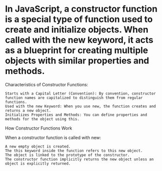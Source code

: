 # In JavaScript, a constructor function is a special type of function used to create and initialize objects. When called with the new keyword, it acts as a blueprint for creating multiple objects with similar properties and methods.
Characteristics of Constructor Functions:

    Starts with a Capital Letter (Convention): By convention, constructor function names are capitalized to distinguish them from regular functions.
    Used with the new Keyword: When you use new, the function creates and returns a new object.
    Initializes Properties and Methods: You can define properties and methods for the object using this.

How Constructor Functions Work

When a constructor function is called with new:

    A new empty object is created.
    The this keyword inside the function refers to this new object.
    The object is linked to the prototype of the constructor.
    The constructor function implicitly returns the new object unless an object is explicitly returned.